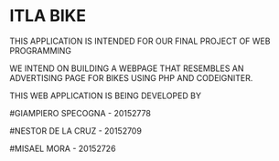 # ITLA BIKE
THIS APPLICATION IS INTENDED FOR OUR FINAL PROJECT OF WEB PROGRAMMING

WE INTEND ON BUILDING A WEBPAGE THAT RESEMBLES AN ADVERTISING PAGE FOR BIKES USING PHP AND CODEIGNITER.

THIS WEB APPLICATION IS BEING DEVELOPED BY

#GIAMPIERO SPECOGNA  - 20152778

#NESTOR DE LA CRUZ   - 20152709

#MISAEL MORA         - 20152726


